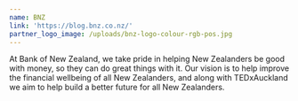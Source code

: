 ```yaml
---
name: BNZ
link: 'https://blog.bnz.co.nz/'
partner_logo_image: /uploads/bnz-logo-colour-rgb-pos.jpg
---
```


At Bank of New Zealand, we take pride in helping New Zealanders be good with money, so they can do great things with it. Our vision is to help improve the financial wellbeing of all New Zealanders, and along with TEDxAuckland we aim to help build a better future for all New Zealanders.